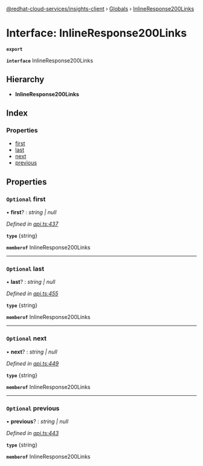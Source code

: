 [@redhat-cloud-services/insights-client](../README.md) › [Globals](../globals.md) › [InlineResponse200Links](inlineresponse200links.md)

# Interface: InlineResponse200Links

**`export`** 

**`interface`** InlineResponse200Links

## Hierarchy

* **InlineResponse200Links**

## Index

### Properties

* [first](inlineresponse200links.md#optional-first)
* [last](inlineresponse200links.md#optional-last)
* [next](inlineresponse200links.md#optional-next)
* [previous](inlineresponse200links.md#optional-previous)

## Properties

### `Optional` first

• **first**? : *string | null*

*Defined in [api.ts:437](https://github.com/RedHatInsights/javascript-clients/blob/master/packages/insights/api.ts#L437)*

**`type`** {string}

**`memberof`** InlineResponse200Links

___

### `Optional` last

• **last**? : *string | null*

*Defined in [api.ts:455](https://github.com/RedHatInsights/javascript-clients/blob/master/packages/insights/api.ts#L455)*

**`type`** {string}

**`memberof`** InlineResponse200Links

___

### `Optional` next

• **next**? : *string | null*

*Defined in [api.ts:449](https://github.com/RedHatInsights/javascript-clients/blob/master/packages/insights/api.ts#L449)*

**`type`** {string}

**`memberof`** InlineResponse200Links

___

### `Optional` previous

• **previous**? : *string | null*

*Defined in [api.ts:443](https://github.com/RedHatInsights/javascript-clients/blob/master/packages/insights/api.ts#L443)*

**`type`** {string}

**`memberof`** InlineResponse200Links
